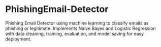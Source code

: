 # PhishingEmail-Detector
Phishing Email Detector using machine learning to classify emails as phishing or legitimate. Implements Naive Bayes and Logistic Regression with data cleaning, training, evaluation, and model saving for easy deployment. 
